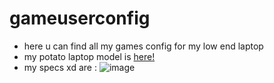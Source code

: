 # gameuserconfig
- here u can find all my games config for my low end laptop
- my potato laptop model is [here!](<https://www.amazon.com/HP-EliteBook-i5-7200U-Windows-Renewed/dp/B08TTCQ7LV>)
- my specs xd are : ![image](https://github.com/XaMiNeZH/gameuserconfig/assets/83660369/65357e48-8ae2-48b9-9cb5-4c1c9966cbab)
